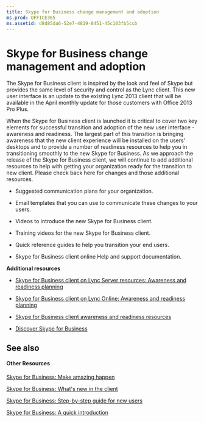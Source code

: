 ```yaml
---
title: Skype for Business change management and adoption
ms.prod: OFFICE365
ms.assetid: d8d85da6-52e7-4819-8451-45c103fb5ccb
---
```



# Skype for Business change management and adoption

The Skype for Business client is inspired by the look and feel of Skype but provides the same level of security and control as the Lync client. This new user interface is an update to the existing Lync 2013 client that will be available in the April monthly update for those customers with Office 2013 Pro Plus.
  
    
    

When the Skype for Business client is launched it is critical to cover two key elements for successful transition and adoption of the new user interface - awareness and readiness. The largest part of this transition is bringing awareness that the new client experience will be installed on the users' desktops and to provide a number of readiness resources to help you in transitioning smoothly to the new Skype for Business.
As we approach the release of the Skype for Business client, we will continue to add additional resources to help with getting your organization ready for the transition to new client. Please check back here for changes and those additional resources.
  
    
    


- Suggested communication plans for your organization.
    
  
- Email templates that you can use to communicate these changes to your users.
    
  
- Videos to introduce the new Skype for Business client.
    
  
- Training videos for the new Skype for Business client.
    
  
- Quick reference guides to help you transition your end users.
    
  
- Skype for Business client online Help and support documentation.
    
  
 **Additional resources**
-  [Skype for Business client on Lync Server resources: Awareness and readiness planning](https://go.microsoft.com/fwlink/?LinkId=529147)
    
  
-  [Skype for Business client on Lync Online: Awareness and readiness planning](https://go.microsoft.com/fwlink/?LinkId=529149)
    
  
-  [Skype for Business client awareness and readiness resources](https://go.microsoft.com/fwlink/?LinkId=529159)
    
  
-  [Discover Skype for Business](https://go.microsoft.com/fwlink/p/?LinkId=528686)
    
  

## See also


#### Other Resources


  
    
    
 [Skype for Business: Make amazing happen ](https://aka.ms/Skype4Bamazing )
  
    
    
 [Skype for Business: What's new in the client ]( https://aka.ms/Skype4Bwhatsnew)
  
    
    
 [Skype for Business: Step-by-step guide for new users ](https://aka.ms/Skype4Bsteps )
  
    
    
 [Skype for Business: A quick introduction ](https://aka.ms/Skype4Bintro )
